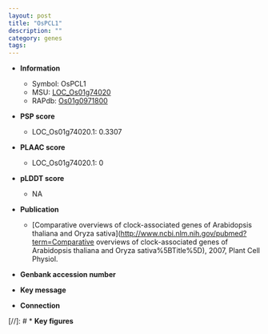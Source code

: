 ```yaml
---
layout: post
title: "OsPCL1"
description: ""
category: genes
tags: 
---
```


* **Information**  
    + Symbol: OsPCL1  
    + MSU: [LOC_Os01g74020](http://rice.plantbiology.msu.edu/cgi-bin/ORF_infopage.cgi?orf=LOC_Os01g74020)  
    + RAPdb: [Os01g0971800](http://rapdb.dna.affrc.go.jp/viewer/gbrowse_details/irgsp1?name=Os01g0971800)  

* **PSP score**  
    + LOC_Os01g74020.1: 0.3307 

* **PLAAC score**  
    + LOC_Os01g74020.1: 0 

* **pLDDT score**
    + NA


* **Publication**  
    + [Comparative overviews of clock-associated genes of Arabidopsis thaliana and Oryza sativa](http://www.ncbi.nlm.nih.gov/pubmed?term=Comparative overviews of clock-associated genes of Arabidopsis thaliana and Oryza sativa%5BTitle%5D), 2007, Plant Cell Physiol.

* **Genbank accession number**  

* **Key message**  

* **Connection**  

[//]: # * **Key figures**  


